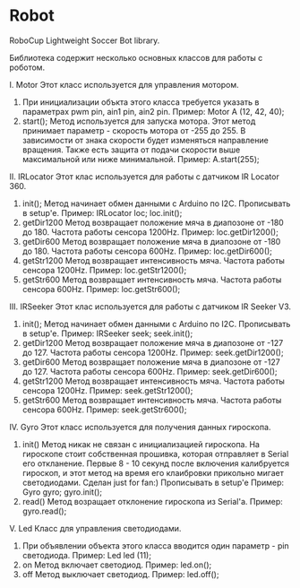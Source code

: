 # Robot
RoboCup Lightweight Soccer Bot library.

Библиотека содержит несколько основных классов для работы с роботом.

I. Motor
  Этот класс используется для управления мотором.
  1) При инициализации объкта этого класса требуется указать в параметрах pwm pin, ain1 pin, ain2 pin.
     Пример: Motor A (12, 42, 40);
  2) start();
     Метод <start> используется для запуска мотора. Этот метод принимает параметр <speed> - скорость мотора от -255 до 255.
     В зависимости от знака скорости будет изменяться направление вращения. Также есть защита от подачи скорости выше 
     максимальной или ниже минимальной.
     Пример: A.start(255);

II. IRLocator
  Этот клас используется для работы с датчиком IR Locator 360.
  1) init();
     Метод <init> начинает обмен данными с Arduino по I2C. Прописывать в setup'е.
     Пример:
      IRLocator loc;
      loc.init();
  2) getDir1200
     Метод возвращает положение мяча в диапозоне от -180 до 180. Частота работы сенсора 1200Hz.
     Пример: loc.getDir1200();
  3) getDir600
     Метод возвращает положение мяча в диапозоне от -180 до 180. Частота работы сенсора 600Hz.
     Пример: loc.getDir600();
  4) getStr1200
     Метод возвращает интенсивность мяча. Частота работы сенсора 1200Hz.
     Пример: loc.getStr1200();
  5) getStr600
     Метод возвращает интенсивность мяча. Частота работы сенсора 600Hz.
     Пример: loc.getStr600();

III. IRSeeker
  Этот клас используется для работы с датчиком IR Seeker V3.
  1) init();
     Метод <init> начинает обмен данными с Arduino по I2C. Прописывать в setup'е.
     Пример:
      IRSeeker seek;
      seek.init();
  2) getDir1200
     Метод возвращает положение мяча в диапозоне от -127 до 127. Частота работы сенсора 1200Hz.
     Пример: seek.getDir1200();
  3) getDir600
     Метод возвращает положение мяча в диапозоне от -127 до 127. Частота работы сенсора 600Hz.
     Пример: seek.getDir600();
  4) getStr1200
     Метод возвращает интенсивность мяча. Частота работы сенсора 1200Hz.
     Пример: seek.getStr1200();
  5) getStr600
     Метод возвращает интенсивность мяча. Частота работы сенсора 600Hz.
     Пример: seek.getStr600();

IV. Gyro
  Этот класс используется для получения данных гироскопа.
  1) init()
     Метод никак не связан с инициализацией гироскопа. На гироскопе стоит собственная прошивка, которая отправляет
     в Serial его откланение. Первые 8 - 10 секунд после включения калибруется гироскоп, и этот метод на время его
     клаибровки прикольно мигает светодиодами. Сделан just for fan:)
     Прописывать в setup'e
     Пример:
      Gyro gyro;
      gyro.init();
  2) read()
     Метод возращает отклонение гироскопа из Serial'а.
     Пример: gyro.read();

V. Led
   Класс для управления светодиодами.
   1) При объявлении объекта этого класса вводится один параметр - pin светодиода.
      Пример: Led led (11);
   2) on
      Метод включает светодиод.
      Пример: led.on();
   3) off
      Метод выключает светодиод.
      Пример: led.off();
   
